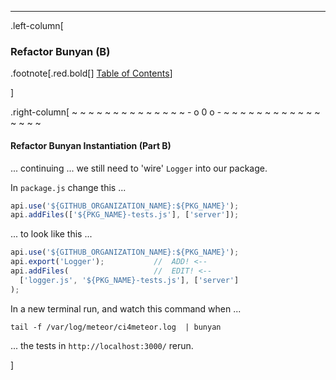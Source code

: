 ---
.left-column[
  ### Refactor Bunyan (B)
.footnote[.red.bold[] [Table of Contents](./)] 
<!-- H -->]
.right-column[
~ ~ ~ ~ ~ ~ ~ ~ ~ ~ ~ ~ ~ ~ - o 0 o - ~ ~ ~ ~ ~ ~ ~ ~ ~ ~ ~ ~ ~ ~ ~ ~

#### Refactor Bunyan Instantiation (Part B)

... continuing ... we still need to 'wire' ```Logger``` into our package.

In ```package.js``` change this ...
```javascript
api.use('${GITHUB_ORGANIZATION_NAME}:${PKG_NAME}');
api.addFiles(['${PKG_NAME}-tests.js'], ['server']);
```
... to look like this ...
```javascript
api.use('${GITHUB_ORGANIZATION_NAME}:${PKG_NAME}');
api.export('Logger');           //  ADD! <--
api.addFiles(                   //  EDIT! <--
  ['logger.js', '${PKG_NAME}-tests.js'], ['server']
);
```
In a new terminal run, and watch this command when ...
```terminal
tail -f /var/log/meteor/ci4meteor.log  | bunyan
```
... the tests in ```http://localhost:3000/``` rerun.

<!-- B -->]
